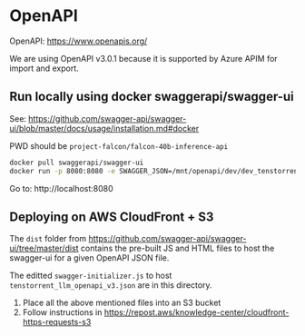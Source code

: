 # OpenAPI

OpenAPI: https://www.openapis.org/

We are using OpenAPI v3.0.1 because it is supported by Azure APIM for import and export.

## Run locally using docker swaggerapi/swagger-ui

See: https://github.com/swagger-api/swagger-ui/blob/master/docs/usage/installation.md#docker

PWD should be `project-falcon/falcon-40b-inference-api`

```bash
docker pull swaggerapi/swagger-ui
docker run -p 8080:8080 -e SWAGGER_JSON=/mnt/openapi/dev/dev_tenstorrent_llm_openapi_v3.json -v $PWD/docs/openapi:/mnt/openapi swaggerapi/swagger-ui
```

Go to: http://localhost:8080

## Deploying on AWS CloudFront + S3

The `dist` folder from https://github.com/swagger-api/swagger-ui/tree/master/dist
contains the pre-built JS and HTML files to host the swagger-ui for a given OpenAPI JSON file.

The editted `swagger-initializer.js` to host `tenstorrent_llm_openapi_v3.json` are in this directory.

1. Place all the above mentioned files into an S3 bucket
2. Follow instructions in https://repost.aws/knowledge-center/cloudfront-https-requests-s3
